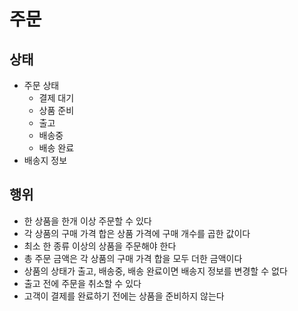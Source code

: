  # 주문
 
 ## 상태
   - 주문 상태
     - 결제 대기
     - 상품 준비
     - 출고
     - 배송중
     - 배송 완료
   - 배송지 정보

## 행위
  - 한 상품을 한개 이상 주문할 수 있다
  - 각 상품의 구매 가격 합은 상품 가격에 구매 개수를 곱한 값이다
  - 최소 한 종류 이상의 상품을 주문해야 한다
  - 총 주문 금액은 각 상품의 구매 가격 합을 모두 더한 금액이다
  - 상품의 상태가 출고, 배송중, 배송 완료이면 배송지 정보를 변경할 수 없다
  - 출고 전에 주문을 취소할 수 있다
  - 고객이 결제를 완료하기 전에는 상품을 준비하지 않는다
